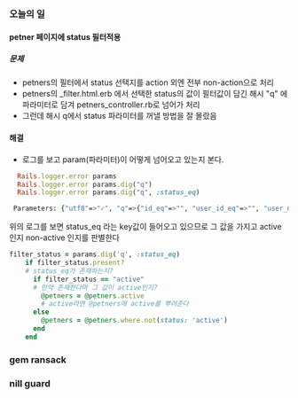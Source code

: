 ### 오늘의 일
#### petner 페이지에 status 필터적용 

##### 문제 
- petners의 필터에서 status 선택지를 action 외엔 전부 non-action으로 처리
- petners의 _filter.html.erb 에서 선택한 status의 값이 필터값이 담긴 해시 "q" 에 파라미터로 담겨 petners_controller.rb로 넘어가 처리 <br>
- 그런데 해시 q에서 status 파라미터를 꺼낼 방법을 잘 몰랐음


#### 해결
- 로그를 보고 param(파라미터)이 어떻게 넘어오고 있는지 본다. 
```ruby
  Rails.logger.error params
  Rails.logger.error params.dig("q")
  Rails.logger.error params.dig("q", :status_eq)
```
```bash
 Parameters: {"utf8"=>"✓", "q"=>{"id_eq"=>"", "user_id_eq"=>"", "user_name_cont"=>"", "available_locations_name_cont"=>"", "university_cont"=>"", "status_eq"=>"active", "user_username_eq"=>"", "user_phone_eq"=>""}, "commit"=>"필터"}
```
위의 로그를 보면 status_eq 라는 key값이 들어오고 있으므로 그 값을 가지고 active인지 non-active 인지를 판별한다 
```ruby
filter_status = params.dig('q', :status_eq)
    if filter_status.present?
    # status_eq가 존재하는지?
      if filter_status == "active"
      # 만약 존재한다며 그 값이 active인지?
        @petners = @petners.active
        # active라면 @petners에 active를 뿌려준다 
      else
        @petners = @petners.where.not(status: 'active') 
      end
    end 
```


### gem ransack
### nill guard
